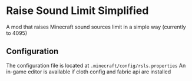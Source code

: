 # Raise Sound Limit Simplified
A mod that raises Minecraft sound sources limit in a simple way (currently to 4095)

## Configuration
The configuration file is located at `.minecraft/config/rsls.properties`
An in-game editor is available if cloth config and fabric api are installed
